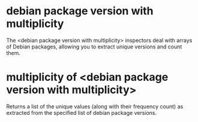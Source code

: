 # debian package version with multiplicity

The &lt;debian package version with multiplicity&gt; inspectors deal with arrays of Debian packages, allowing you to extract unique versions and count them.

# multiplicity of &lt;debian package version with multiplicity&gt;

Returns a list of the unique values (along with their frequency count) as extracted from the specified list of debian package versions.
